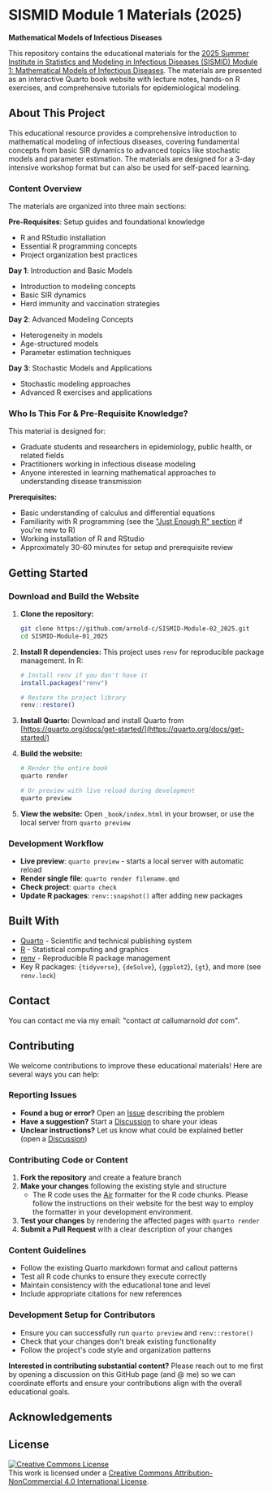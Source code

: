 # SISMID Module 1 Materials (2025)

**Mathematical Models of Infectious Diseases**

This repository contains the educational materials for the [2025 Summer Institute in Statistics and Modeling in Infectious Diseases (SISMID) Module 1: Mathematical Models of Infectious Diseases](https://sph.emory.edu/SISMID/modules/math-models/index.html). The materials are presented as an interactive Quarto book website with lecture notes, hands-on R exercises, and comprehensive tutorials for epidemiological modeling.

## About This Project

This educational resource provides a comprehensive introduction to mathematical modeling of infectious diseases, covering fundamental concepts from basic SIR dynamics to advanced topics like stochastic models and parameter estimation.
The materials are designed for a 3-day intensive workshop format but can also be used for self-paced learning.

### Content Overview

The materials are organized into three main sections:

**Pre-Requisites**: Setup guides and foundational knowledge
- R and RStudio installation
- Essential R programming concepts
- Project organization best practices

**Day 1**: Introduction and Basic Models
- Introduction to modeling concepts
- Basic SIR dynamics
- Herd immunity and vaccination strategies

**Day 2**: Advanced Modeling Concepts
- Heterogeneity in models
- Age-structured models
- Parameter estimation techniques

**Day 3**: Stochastic Models and Applications
- Stochastic modeling approaches
- Advanced R exercises and applications

### Who Is This For & Pre-Requisite Knowledge?

This material is designed for:
- Graduate students and researchers in epidemiology, public health, or related fields
- Practitioners working in infectious disease modeling
- Anyone interested in learning mathematical approaches to understanding disease transmission

**Prerequisites:**
- Basic understanding of calculus and differential equations
- Familiarity with R programming (see the ["Just Enough R" section](https://sismid2025.callumarnold.com/just-enough-r) if you're new to R)
- Working installation of R and RStudio
- Approximately 30-60 minutes for setup and prerequisite review

## Getting Started

### Download and Build the Website

1. **Clone the repository:**
   ```bash
   git clone https://github.com/arnold-c/SISMID-Module-02_2025.git
   cd SISMID-Module-01_2025
   ```

2. **Install R dependencies:**
   This project uses `renv` for reproducible package management. In R:
   ```r
   # Install renv if you don't have it
   install.packages("renv")

   # Restore the project library
   renv::restore()
   ```

3. **Install Quarto:**
   Download and install Quarto from [https://quarto.org/docs/get-started/](https://quarto.org/docs/get-started/)

4. **Build the website:**
   ```bash
   # Render the entire book
   quarto render

   # Or preview with live reload during development
   quarto preview
   ```

5. **View the website:**
   Open `_book/index.html` in your browser, or use the local server from `quarto preview`

### Development Workflow

- **Live preview**: `quarto preview` - starts a local server with automatic reload
- **Render single file**: `quarto render filename.qmd`
- **Check project**: `quarto check`
- **Update R packages**: `renv::snapshot()` after adding new packages

## Built With

- [Quarto](https://quarto.org) - Scientific and technical publishing system
- [R](https://www.r-project.org/) - Statistical computing and graphics
- [renv](https://rstudio.github.io/renv/) - Reproducible R package management
- Key R packages: `{tidyverse}`, `{deSolve`}, `{ggplot2`}, `{gt`}, and more (see `renv.lock`)

## Contact

You can contact me via my email: "contact *at* callumarnold *dot* com".

## Contributing

We welcome contributions to improve these educational materials! Here are several ways you can help:

### Reporting Issues
- **Found a bug or error?** Open an [Issue](https://github.com/arnold-c/SISMID-Module-01_2025/issues) describing the problem
- **Have a suggestion?** Start a [Discussion](https://github.com/arnold-c/SISMID-Module-01_2025/discussions) to share your ideas
- **Unclear instructions?** Let us know what could be explained better (open a [Discussion](https://github.com/arnold-c/SISMID-Module-01_2025/discussions))

### Contributing Code or Content
1. **Fork the repository** and create a feature branch
2. **Make your changes** following the existing style and structure
    - The R code uses the [Air](https://posit-dev.github.io/air/) formatter for the R code chunks. Please follow the instructions on their website for the best way to employ the formatter in your development environment.
3. **Test your changes** by rendering the affected pages with `quarto render`
4. **Submit a Pull Request** with a clear description of your changes

### Content Guidelines
- Follow the existing Quarto markdown format and callout patterns
- Test all R code chunks to ensure they execute correctly
- Maintain consistency with the educational tone and level
- Include appropriate citations for new references

### Development Setup for Contributors
- Ensure you can successfully run `quarto preview` and `renv::restore()`
- Check that your changes don't break existing functionality
- Follow the project's code style and organization patterns

**Interested in contributing substantial content?** Please reach out to me first by opening a discussion on this GitHub page (and @ me) so we can coordinate efforts and ensure your contributions align with the overall educational goals.

## Acknowledgements

## License

<a rel="license" href="http://creativecommons.org/licenses/by-nc/4.0/"><img alt="Creative Commons License" style="border-width:0" src="https://i.creativecommons.org/l/by-nc/4.0/88x31.png" /></a><br />This work is licensed under a <a rel="license" href="http://creativecommons.org/licenses/by-nc/4.0/">Creative Commons Attribution-NonCommercial 4.0 International License</a>.
